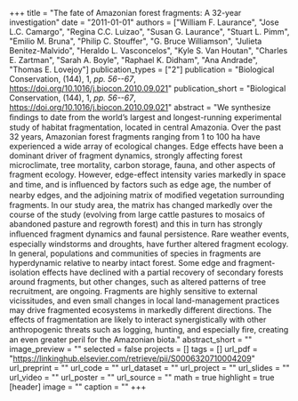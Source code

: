 +++
title = "The fate of Amazonian forest fragments: A 32-year investigation"
date = "2011-01-01"
authors = ["William F. Laurance", "Jose L.C. Camargo", "Regina C.C. Luizao", "Susan G. Laurance", "Stuart L. Pimm", "Emilio M. Bruna", "Philip C. Stouffer", "G. Bruce Williamson", "Julieta Benitez-Malvido", "Heraldo L. Vasconcelos", "Kyle S. Van Houtan", "Charles E. Zartman", "Sarah A. Boyle", "Raphael K. Didham", "Ana Andrade", "Thomas E. Lovejoy"]
publication_types = ["2"]
publication = "Biological Conservation, (144), 1, _pp. 56--67_, https://doi.org/10.1016/j.biocon.2010.09.021"
publication_short = "Biological Conservation, (144), 1, _pp. 56--67_, https://doi.org/10.1016/j.biocon.2010.09.021"
abstract = "We synthesize ﬁndings to date from the world’s largest and longest-running experimental study of habitat fragmentation, located in central Amazonia. Over the past 32 years, Amazonian forest fragments ranging from 1 to 100 ha have experienced a wide array of ecological changes. Edge effects have been a dominant driver of fragment dynamics, strongly affecting forest microclimate, tree mortality, carbon storage, fauna, and other aspects of fragment ecology. However, edge-effect intensity varies markedly in space and time, and is inﬂuenced by factors such as edge age, the number of nearby edges, and the adjoining matrix of modiﬁed vegetation surrounding fragments. In our study area, the matrix has changed markedly over the course of the study (evolving from large cattle pastures to mosaics of abandoned pasture and regrowth forest) and this in turn has strongly inﬂuenced fragment dynamics and faunal persistence. Rare weather events, especially windstorms and droughts, have further altered fragment ecology. In general, populations and communities of species in fragments are hyperdynamic relative to nearby intact forest. Some edge and fragment-isolation effects have declined with a partial recovery of secondary forests around fragments, but other changes, such as altered patterns of tree recruitment, are ongoing. Fragments are highly sensitive to external vicissitudes, and even small changes in local land-management practices may drive fragmented ecosystems in markedly different directions. The effects of fragmentation are likely to interact synergistically with other anthropogenic threats such as logging, hunting, and especially ﬁre, creating an even greater peril for the Amazonian biota."
abstract_short = ""
image_preview = ""
selected = false
projects = []
tags = []
url_pdf = "https://linkinghub.elsevier.com/retrieve/pii/S0006320710004209"
url_preprint = ""
url_code = ""
url_dataset = ""
url_project = ""
url_slides = ""
url_video = ""
url_poster = ""
url_source = ""
math = true
highlight = true
[header]
image = ""
caption = ""
+++
